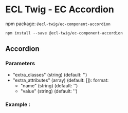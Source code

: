 # ECL Twig - EC Accordion

npm package: `@ecl-twig/ec-component-accordion`

```shell
npm install --save @ecl-twig/ec-component-accordion
```

## Accordion

### Parameters

- "extra_classes" (string) (default: '')
- "extra_attributes" (array) (default: []): format:
  - "name" (string) (default: '')
  - "value" (string) (default: '')

### Example :
